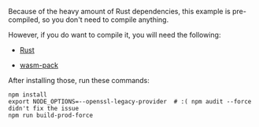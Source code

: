 Because of the heavy amount of Rust dependencies, this example is pre-compiled, so you don't need to compile anything.

However, if you do want to compile it, you will need the following:

* [Rust](https://www.rust-lang.org/tools/install)

* [wasm-pack](https://rustwasm.github.io/wasm-pack/)

After installing those, run these commands:

```
npm install
export NODE_OPTIONS=--openssl-legacy-provider  # :( npm audit --force didn't fix the issue
npm run build-prod-force
```
